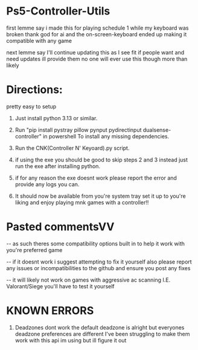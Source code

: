 # Ps5-Controller-Utils

first lemme say i made this for playing schedule 1 while my keyboard was broken thank god for ai and the on-screen-keyboard ended up making it compatible with any game

next lemme say I'll continue updating this as I see fit if people want and need updates ill provide them no one will ever use this though more than likely

# Directions:
pretty easy to setup

1. Just install python 3.13 or similar.

2. Run "pip install pystray pillow pynput pydirectinput dualsense-controller" in powershell To install any missing dependencies.

3. Run the CNK(Controller N' Keyoard).py script.

4. if using the exe you should be good to skip steps 2 and 3 instead just run the exe after installing python.

5. if for any reason the exe doesnt work please report the error and provide any logs you can.

6. It should now be available from you're system tray set it up to you're liking and enjoy playing mnk games with a controller!!

# Pasted commentsVV
-- as such theres some compatibility options built in to help it work with you're preferred game 

-- if it doesnt work i suggest attempting to fix it yourself also please report any issues or incompatibilities to the github and ensure you post any fixes

-- it will likely not work on games with aggressive ac scanning I.E. Valorant/Siege you'll have to test it yourself


# KNOWN ERRORS
1. Deadzones dont work the default deadzone is alright but everyones deadzone preferences are different I've been struggling to make them work with this api im using but ill figure it out
